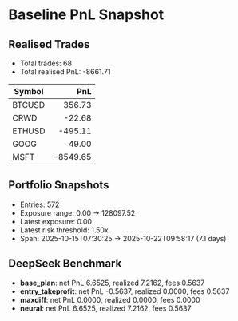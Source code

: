 # Baseline PnL Snapshot

## Realised Trades
- Total trades: 68
- Total realised PnL: -8661.71

| Symbol | PnL |
| --- | ---: |
| BTCUSD | 356.73 |
| CRWD | -22.68 |
| ETHUSD | -495.11 |
| GOOG | 49.00 |
| MSFT | -8549.65 |

## Portfolio Snapshots
- Entries: 572
- Exposure range: 0.00 → 128097.52
- Latest exposure: 0.00
- Latest risk threshold: 1.50x
- Span: 2025-10-15T07:30:25 → 2025-10-22T09:58:17 (7.1 days)

## DeepSeek Benchmark
- **base_plan**: net PnL 6.6525, realized 7.2162, fees 0.5637
- **entry_takeprofit**: net PnL -0.5637, realized 0.0000, fees 0.5637
- **maxdiff**: net PnL 0.0000, realized 0.0000, fees 0.0000
- **neural**: net PnL 6.6525, realized 7.2162, fees 0.5637
